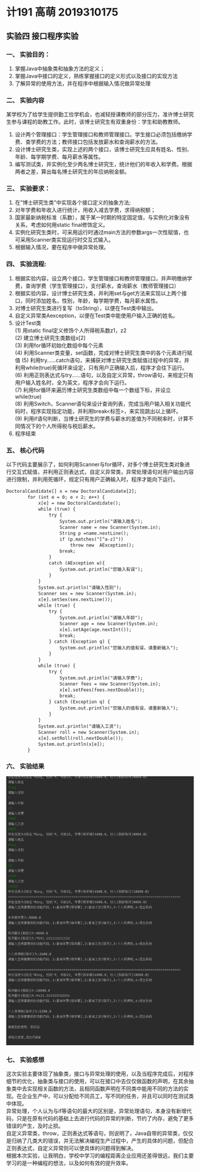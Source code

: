 # 计191 高萌 2019310175
## 实验四 接口程序实验

### 一、	实验目的： 
1.	掌握Java中抽象类和抽象方法的定义；  
2.	掌握Java中接口的定义，熟练掌握接口的定义形式以及接口的实现方法 
3.	了解异常的使用方法，并在程序中根据输入情况做异常处理 

### 二、	实验内容 
   某学校为了给学生提供勤工俭学机会，也减轻授课教师的部分压力，准许博士研究生参与课程的助教工作。此时，该博士研究生有双重身份：学生和助教教师。 
1.	设计两个管理接口：学生管理接口和教师管理接口。学生接口必须包括缴纳学费、查学费的方法；教师接口包括发放薪水和查询薪水的方法。 
2.	设计博士研究生类，实现上述的两个接口，该博士研究生应具有姓名、性别、年龄、每学期学费、每月薪水等属性。 
3.	编写测试类，并实例化至少两名博士研究生，统计他们的年收入和学费。根据两者之差，算出每名博士研究生的年应纳税金额。 

### 三、	实验要求： 
1.	在”博士研究生类”中实现各个接口定义的抽象方法; 
2.	对年学费和年收入进行统计，用收入减去学费，求得纳税额； 
3.	国家最新纳税标准（系数），属于某一时期的特定固定值，与实例化对象没有关系，考虑如何用static  final修饰定义。 
4.	实例化研究生类时，可采用运行时通过main方法的参数args一次性赋值，也可采用Scanner类实现运行时交互式输入。 
5.	根据输入情况，要在程序中做异常处理。 

### 四、	实验流程: 
1.	根据实验内容，设立两个接口，学生管理接口和教师管理接口，并声明缴纳学费，查询学费（学生管理接口），支付薪水，查询薪水（教师管理接口） 
2.	根据实验内容，设计博士研究生类，并利用set与get方法来实现以上两个接口，同时添加姓名，性别，年龄，每学期学费，每月薪水属性。 
3.	对博士研究生类进行复写（toString），以便在Test类中输出。 
4.	自定义异常类Aexception，以便在Test类中能使用户输入正确的姓名。 
5.	设计Test类  
(1)	用static  final定义修饰个人所得税系数z1，z2  
(2)	建立博士研究生类数组x[2]  
(3)	利用for循环初始化数组中每个元素  
(4)	利用Scanner类变量，set函数，完成对博士研究生类中的各个元素进行赋值 
(5)	利用try……catch语句，来捕获对博士研究生类赋值过程中的异常，并利用while(true)死循环来设定，只有用户正确输入后，程序才会往下运行。  
(6)	利用正则表达式与try……语句，以及自定义异常，throw语句，来规定只有用户输入姓名时，全为英文，程序才会向下运行。  
(7)	利用for循环来遍历博士研究生类数组中每一个数组下标，并设立while(true)  
(8)	利用Switch，Scanner语句来设计查询列表，完成当用户输入相关功能代码时，程序实现指定功能，并利用break<标签>，来实现跳出以上循环。  
(9)	利用if语句判断，当博士研究生的学费与薪水的差值为不同税率时，计算不同情况下的个人所得税与税后薪水。  
6.	程序结束 

### 五、	核心代码
以下代码主要展示了，如何利用Scanner与for循环，对多个博士研究生类对象进行交互式赋值，并利用正则表达式，自定义异常类，异常处理语句对用户输出内容进行限制，并利用死循环，规定只有用户正确输入时，程序才能向下运行。
```
DoctoralCandidate[] x = new DoctoralCandidate[2];
        for (int e = 0; e < 2; e++) {
            x[e] = new DoctoralCandidate();
            while (true) {
                try {
                    System.out.println("请输入姓名");
                    Scanner name = new Scanner(System.in);
                    String p =name.nextLine();
                    if (p.matches("[^a-z]"))
                        throw new  AException();
                    break;
                }
                catch (AException w){
                    System.out.println("您输入有误");
                }
            }
            System.out.println("请输入性别");
            Scanner sex = new Scanner(System.in);
            x[e].setSex(sex.nextLine());
            while (true) {
                try {
                    System.out.println("请输入年龄");
                    Scanner age = new Scanner(System.in);
                    x[e].setAge(age.nextInt());
                    break;
                } catch (Exception q) {
                    System.out.println("您输入的值有误，请重新输入");
                }
            }
            while (true) {
                try {
                    System.out.println("请输入学费");
                    Scanner fees = new Scanner(System.in);
                    x[e].setFees(fees.nextDouble());
                    break;
                } catch (Exception q) {
                    System.out.println("您输入的值有误，请重新输入");
                }
            }
            System.out.println("请输入工资");
            Scanner roll = new Scanner(System.in);
            x[e].setRoll(roll.nextDouble());
            System.out.println(x[e]);
        }
```

### 六、	实验结果
![实验结果截图](https://github.com/GM-01/JavaExperiment-3/blob/main/3.png)

### 七、	实验感想
   这次实验主要体现了抽象类，接口与异常处理的使用，以及当程序完成后，对程序细节的优化，抽象类与接口的使用，可以在接口中去仅仅做函数的声明，在其余抽象类中去实现相关函数的方法，且相同函数声明在不同类中能用不同的方法的实现。在企业生产中，可以分配给不同员工，写不同的任务，并且可以同时在测试类中体现。  
   异常处理，个人认为与if等语句的最大的区别是，异常处理语句，本身没有新增代码，只是在原有代码的基础上去进行代码的异常的判断，节约了内存，避免了更多错误的产生，及时止损。  
   自定义异常类，throw，正则表达式等语句，则说明了，Java自带的异常类，仅仅是归纳了几类大的错误，并无法解决编程生产过程中，产生的具体的问题，但配合正则表达式，自定义异常则可以使具体的问题得到解决。  
   根据本次实验，让我明白，学校中学习的编程距离企业应用还差得很远，我们主要学习的是一种编程的想法，以及如何有效的提升效率。  


